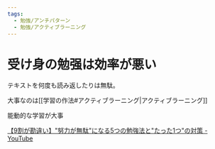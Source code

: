 ```yaml
---
tags:
  - 勉強/アンチパターン
  - 勉強/アクティブラーニング
---
```


# 受け身の勉强は効率が悪い

テキストを何度も読み返したりは無駄。

大事なのは[[学習の作法#アクティブラーニング|アクティブラーニング]]

能動的な学習が大事 


[【9割が勘違い】"努力が無駄"になる5つの勉強法と"たった1つ"の対策 - YouTube](https://www.youtube.com/watch?v=kV82DFNVxdY)